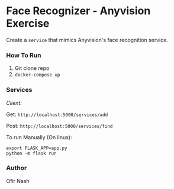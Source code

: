 # Face Recognizer - Anyvision Exercise
Create a `service` that mimics Anyvision's face recognition service.

### How To Run

1. Git clone repo
2. `docker-compose up`

### Services
*Client:* 

Get: `http://localhost:5000/services/add`

Post: `http://localhost:5000/services/find`

To run Manually (On linux):
```
export FLASK_APP=app.py
python -m flask run
````
### Author
Ofir Nash